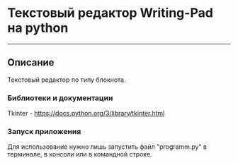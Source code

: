 # Текстовый редактор Writing-Pad на python
***
## Описание
Текстовый редактор по типу блокнота.

### Библиотеки и документации
Tkinter - https://docs.python.org/3/library/tkinter.html 

### Запуск приложения
Для использование нужно лишь запустить файл "programm.py" в терминале, в консоли или в командной строке.
